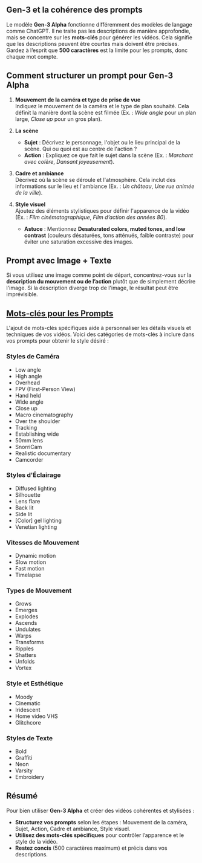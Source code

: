 ## Gen-3 et la cohérence des prompts

Le modèle **Gen-3 Alpha** fonctionne différemment des modèles de langage comme ChatGPT. Il ne traite pas les descriptions de manière approfondie, mais se concentre sur les **mots-clés** pour générer les vidéos. Cela signifie que les descriptions peuvent être courtes mais doivent être précises. Gardez à l’esprit que **500 caractères** est la limite pour les prompts, donc chaque mot compte.

## Comment structurer un prompt pour Gen-3 Alpha

1. **Mouvement de la caméra et type de prise de vue**  
   Indiquez le mouvement de la caméra et le type de plan souhaité. Cela définit la manière dont la scène est filmée (Ex. : *Wide angle* pour un plan large, *Close up* pour un gros plan).

2. **La scène**  
   - **Sujet** : Décrivez le personnage, l'objet ou le lieu principal de la scène. Qui ou quoi est au centre de l'action ?
   - **Action** : Expliquez ce que fait le sujet dans la scène (Ex. : *Marchant avec colère*, *Dansant joyeusement*).

3. **Cadre et ambiance**  
   Décrivez où la scène se déroule et l'atmosphère. Cela inclut des informations sur le lieu et l'ambiance (Ex. : *Un château*, *Une rue animée de la ville*).

4. **Style visuel**  
   Ajoutez des éléments stylistiques pour définir l'apparence de la vidéo (Ex. : *Film cinématographique*, *Film d’action des années 80*).  
   - **Astuce** : Mentionnez **Desaturated colors, muted tones, and low contrast** (couleurs désaturées, tons atténués, faible contraste) pour éviter une saturation excessive des images.

## Prompt avec Image + Texte

Si vous utilisez une image comme point de départ, concentrez-vous sur la **description du mouvement ou de l’action** plutôt que de simplement décrire l'image. Si la description diverge trop de l'image, le résultat peut être imprévisible.

## [Mots-clés pour les Prompts](https://help.runwayml.com/hc/en-us/articles/30586818553107-Gen-3-Alpha-Prompting-Guide)

L'ajout de mots-clés spécifiques aide à personnaliser les détails visuels et techniques de vos vidéos. Voici des catégories de mots-clés à inclure dans vos prompts pour obtenir le style désiré :

### **Styles de Caméra**
- Low angle
- High angle
- Overhead
- FPV (First-Person View)
- Hand held
- Wide angle
- Close up
- Macro cinematography
- Over the shoulder
- Tracking
- Establishing wide
- 50mm lens
- SnorriCam
- Realistic documentary
- Camcorder

### **Styles d'Éclairage**
- Diffused lighting
- Silhouette
- Lens flare
- Back lit
- Side lit
- [Color] gel lighting
- Venetian lighting

### **Vitesses de Mouvement**
- Dynamic motion
- Slow motion
- Fast motion
- Timelapse

### **Types de Mouvement**
- Grows
- Emerges
- Explodes
- Ascends
- Undulates
- Warps
- Transforms
- Ripples
- Shatters
- Unfolds
- Vortex

### **Style et Esthétique**
- Moody
- Cinematic
- Iridescent
- Home video VHS
- Glitchcore

### **Styles de Texte**
- Bold
- Graffiti
- Neon
- Varsity
- Embroidery

## Résumé

Pour bien utiliser **Gen-3 Alpha** et créer des vidéos cohérentes et stylisées :
- **Structurez vos prompts** selon les étapes : Mouvement de la caméra, Sujet, Action, Cadre et ambiance, Style visuel.
- **Utilisez des mots-clés spécifiques** pour contrôler l’apparence et le style de la vidéo.
- **Restez concis** (500 caractères maximum) et précis dans vos descriptions.
